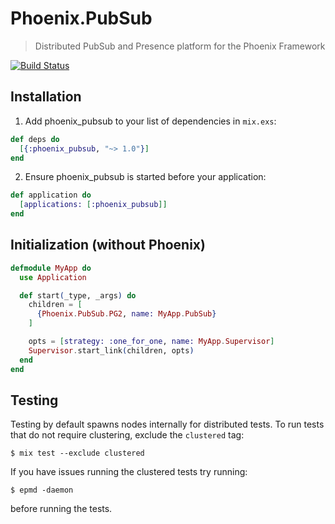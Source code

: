 # Phoenix.PubSub
> Distributed PubSub and Presence platform for the Phoenix Framework

[![Build Status](https://api.travis-ci.org/phoenixframework/phoenix_pubsub.svg)](https://travis-ci.org/phoenixframework/phoenix_pubsub)

## Installation
1. Add phoenix_pubsub to your list of dependencies in `mix.exs`:
```elixir
def deps do
  [{:phoenix_pubsub, "~> 1.0"}]
end
```
2. Ensure phoenix_pubsub is started before your application:
```elixir
def application do
  [applications: [:phoenix_pubsub]]
end
```
        
## Initialization (without Phoenix)
```elixir
defmodule MyApp do
  use Application

  def start(_type, _args) do
    children = [
      {Phoenix.PubSub.PG2, name: MyApp.PubSub}
    ]

    opts = [strategy: :one_for_one, name: MyApp.Supervisor]
    Supervisor.start_link(children, opts)
  end
end
```

## Testing

Testing by default spawns nodes internally for distributed tests.
To run tests that do not require clustering, exclude  the `clustered` tag:

```shell
$ mix test --exclude clustered
```

If you have issues running the clustered tests try running:

```shell
$ epmd -daemon
```

before running the tests.

